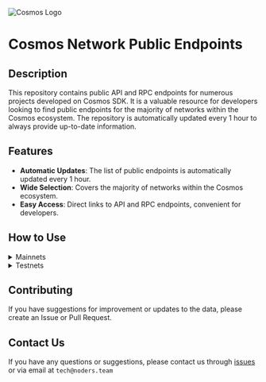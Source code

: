 ![Cosmos Logo](https://github.com/nodersteam/picture/blob/main/%D0%A1%D0%BD%D0%B8%D0%BC%D0%BE%D0%BA%20%D1%8D%D0%BA%D1%80%D0%B0%D0%BD%D0%B0%202023-07-19%20105624.png?raw=true)

# Cosmos Network Public Endpoints

## Description

This repository contains public API and RPC endpoints for numerous projects developed on Cosmos SDK. It is a valuable resource for developers looking to find public endpoints for the majority of networks within the Cosmos ecosystem. The repository is automatically updated every 1 hour to always provide up-to-date information.

## Features

- **Automatic Updates**: The list of public endpoints is automatically updated every 1 hour.
- **Wide Selection**: Covers the majority of networks within the Cosmos ecosystem.
- **Easy Access**: Direct links to API and RPC endpoints, convenient for developers.

## How to Use

<details>
  <summary>Mainnets</summary>
  
  Simply browse the mainnets section to find the public endpoints you need for main networks.

<!-- START_MAINNET -->
<details>
<summary>Agoric</summary>

- Moniker: **tncnt-eu-agoric-main-01**
- Latest block: **11150884**
- RPC: **43.157.6.74:26657**
- TxIndex: **on**

---

- Moniker: **BRAND-agoric-relayer**
- Latest block: **11150884**
- RPC: **213.239.213.142:14457**
- TxIndex: **on**

---

- Moniker: **Sentry**
- Latest block: **11150884**
- RPC: **46.166.143.91:26657**
- TxIndex: **on**

---

- Moniker: **Vagif**
- Latest block: **10253149**
- RPC: **65.109.116.50:34657**
- TxIndex: **on**

---

</details>

<details>
<summary>Aura</summary>

- Moniker: **vidulum.app**
- Latest block: **2188373**
- RPC: **208.77.197.83:27657**
- TxIndex: **on**

---

- Moniker: **AlxVoy**
- Latest block: **2188373**
- RPC: **65.109.93.152:34657**
- TxIndex: **on**

---

- Moniker: **Staketab-snap**
- Latest block: **2188373**
- RPC: **65.108.195.29:51657**
- TxIndex: **off**
- API: **65.108.195.29:1318**

---

- Moniker: **ramuchi.tech**
- Latest block: **2188373**
- RPC: **142.132.202.86:30001**
- TxIndex: **on**
- API: **142.132.202.86:1324**

---

- Moniker: **node**
- Latest block: **2188373**
- RPC: **148.251.88.145:10457**
- TxIndex: **on**

---

- Moniker: **UTSA_guide**
- Latest block: **2188373**
- RPC: **174.138.180.190:60757**
- TxIndex: **on**
- API: **174.138.180.190:1317**

---

- Moniker: **node**
- Latest block: **2188373**
- RPC: **65.108.141.109:54657**
- TxIndex: **on**
- API: **65.108.141.109:1317**

---

</details>

<!-- END_MAINNET -->
</details>

<details>
  <summary>Testnets</summary>
  
  Simply browse the testnets section to find the public endpoints you need for test networks.
<!-- START_TESTNET -->
<details>
<summary>Zetachain</summary>

```
MONIKER: node INDEXER: off HEIGHT: 1045200 OPEN_API: No
RPC=135.181.216.54:3111

MONIKER: blockscout_zetachain_node2 INDEXER: on HEIGHT: 1140996 OPEN_API: No
RPC=95.216.153.230:26657

MONIKER: NJ-rpc INDEXER: on HEIGHT: 1140996 OPEN_API: No
RPC=65.21.200.54:31657

MONIKER: zig INDEXER: on HEIGHT: 1140995 OPEN_API: Yes
RPC=135.181.115.175:26657
API_URL=135.181.115.175:1317

MONIKER: node INDEXER: on HEIGHT: 1140997 OPEN_API: No
RPC=51.75.90.106:26657

MONIKER: foreststaking INDEXER: on HEIGHT: 1140997 OPEN_API: Yes
RPC=88.218.226.79:26657
API_URL=88.218.226.79:1317

MONIKER: ttp INDEXER: on HEIGHT: 1140995 OPEN_API: No
RPC=142.132.202.87:26657

MONIKER: bm-ex44 INDEXER: on HEIGHT: 1140997 OPEN_API: No
RPC=46.4.15.110:26657

MONIKER: RockX INDEXER: off HEIGHT: 1140997 OPEN_API: Yes
RPC=141.94.214.137:26657
API_URL=141.94.214.137:1317

MONIKER: node INDEXER: on HEIGHT: 1140997 OPEN_API: No
RPC=5.9.60.44:31461

MONIKER: HashQuark INDEXER: on HEIGHT: 1140997 OPEN_API: Yes
RPC=152.32.150.236:26657
API_URL=152.32.150.236:1317

MONIKER: HashQuark INDEXER: on HEIGHT: 1140997 OPEN_API: Yes
RPC=152.32.150.236:26657
API_URL=152.32.150.236:1317

MONIKER: rocket INDEXER: on HEIGHT: 1140997 OPEN_API: No
RPC=161.97.107.122:41657

MONIKER: ProtofireDAO INDEXER: on HEIGHT: 1140997 OPEN_API: No
RPC=3.233.186.130:26657

MONIKER: BlockPI Network INDEXER: on HEIGHT: 1120187 OPEN_API: No
RPC=15.235.160.207:26657

MONIKER: BlockPI Network INDEXER: on HEIGHT: 1120187 OPEN_API: No
RPC=15.235.160.207:26657

MONIKER: node INDEXER: on HEIGHT: 1140997 OPEN_API: No
RPC=15.235.160.84:31461

MONIKER: STAKECRAFT INDEXER: on HEIGHT: 1140998 OPEN_API: Yes
RPC=65.108.124.57:25657
API_URL=65.108.124.57:1317

MONIKER: sentry0-us-east-1 INDEXER: on HEIGHT: 1140999 OPEN_API: Yes
RPC=34.239.99.239:26657
API_URL=34.239.99.239:1317

MONIKER: sentry2-us-east-1 INDEXER: on HEIGHT: 1140999 OPEN_API: Yes
RPC=18.210.106.52:26657
API_URL=18.210.106.52:1317

MONIKER: sentry1-us-east-1 INDEXER: on HEIGHT: 1141000 OPEN_API: Yes
RPC=3.218.170.198:26657
API_URL=3.218.170.198:1317

MONIKER: Yuriy78 INDEXER: on HEIGHT: 14417 OPEN_API: No
RPC=65.108.66.247:26657

MONIKER: api0 INDEXER: on HEIGHT: 4274235 OPEN_API: No
RPC=52.6.81.202:26657

MONIKER: api1 INDEXER: on HEIGHT: 4274235 OPEN_API: No
RPC=44.210.204.28:26657

MONIKER: archive1 INDEXER: on HEIGHT: 4274235 OPEN_API: No
RPC=44.212.168.142:26657

MONIKER: archive2 INDEXER: on HEIGHT: 4003097 OPEN_API: No
RPC=18.213.164.140:26657

MONIKER: archive0 INDEXER: on HEIGHT: 4274235 OPEN_API: No
RPC=35.170.251.63:26657

MONIKER: Yuriy78 INDEXER: on HEIGHT: 14417 OPEN_API: No
RPC=65.108.66.247:26657

MONIKER: api2-us-east-1 INDEXER: on HEIGHT: 4274236 OPEN_API: No
RPC=44.198.196.121:26657

MONIKER: api0-us-east-1 INDEXER: on HEIGHT: 1141004 OPEN_API: No
RPC=34.199.35.194:26657

MONIKER: sentry0-eu-west-1 INDEXER: on HEIGHT: 1141004 OPEN_API: No
RPC=54.77.180.134:26657

MONIKER: validator2 INDEXER: on HEIGHT: 4274236 OPEN_API: No
RPC=52.206.155.197:26657

MONIKER: validator0 INDEXER: on HEIGHT: 4274236 OPEN_API: No
RPC=34.194.62.47:26657

MONIKER: sentry1-eu-west-1 INDEXER: on HEIGHT: 1141003 OPEN_API: No
RPC=34.253.137.241:26657

MONIKER: validator4 INDEXER: on HEIGHT: 4274236 OPEN_API: No
RPC=34.194.74.157:26657

MONIKER: sentry1-us-west-2 INDEXER: on HEIGHT: 1141004 OPEN_API: No
RPC=35.162.231.114:26657

MONIKER: validator1 INDEXER: on HEIGHT: 4274236 OPEN_API: No
RPC=3.221.179.78:26657

MONIKER: banana INDEXER: on HEIGHT: 1141004 OPEN_API: No
RPC=91.194.30.204:28657

MONIKER: sentry1-ap-southeast-1 INDEXER: on HEIGHT: 1141001 OPEN_API: No
RPC=54.254.133.239:26657

MONIKER: validator3 INDEXER: on HEIGHT: 4274236 OPEN_API: No
RPC=54.144.102.58:26657

MONIKER: sentry0-us-west-2 INDEXER: on HEIGHT: 1141003 OPEN_API: No
RPC=44.236.174.26:26657

MONIKER: validator0 INDEXER: on HEIGHT: 4274236 OPEN_API: No
RPC=34.194.62.47:26657
```
</details>

<details>
<summary>Babylon</summary>

```
MONIKER: anaraydinli INDEXER: on HEIGHT: 567940 OPEN_API: No
RPC=65.109.232.224:31657

MONIKER: Nodeist INDEXER: on HEIGHT: 567939 OPEN_API: No
RPC=65.109.82.112:16457

MONIKER: B-Harvest INDEXER: on HEIGHT: 567939 OPEN_API: No
RPC=141.95.97.28:15557

MONIKER: RPC INDEXER: on HEIGHT: 567940 OPEN_API: Yes
RPC=65.108.194.111:32657
API_URL=65.108.194.111:1317

MONIKER: Moonbridge INDEXER: off HEIGHT: 567940 OPEN_API: No
RPC=195.3.221.16:12857

MONIKER: anaraydinli INDEXER: on HEIGHT: 567940 OPEN_API: No
RPC=65.109.232.224:31657

MONIKER: B-Harvest INDEXER: on HEIGHT: 567940 OPEN_API: No
RPC=141.95.97.28:15557

MONIKER: [NODERS]TEAM INDEXER: on HEIGHT: 567940 OPEN_API: No
RPC=49.12.84.248:16657

MONIKER: babylon INDEXER: on HEIGHT: 567942 OPEN_API: Yes
RPC=3.18.176.128:26657
API_URL=3.18.176.128:1317

MONIKER: ksalab INDEXER: on HEIGHT: 567942 OPEN_API: Yes
RPC=65.109.88.254:38657
API_URL=65.109.88.254:1317

MONIKER: UTSA_guide INDEXER: on HEIGHT: 567944 OPEN_API: No
RPC=65.108.206.118:61457

MONIKER: Validavia INDEXER: off HEIGHT: 567945 OPEN_API: No
RPC=83.53.144.175:40657
```
</details>

<details>
<summary>Quicksilver</summary>

```
MONIKER: Loona.Systems INDEXER: off HEIGHT: 1656562 OPEN_API: No
RPC=95.217.83.28:26637

MONIKER: landeros INDEXER: off HEIGHT: 1653650 OPEN_API: No
RPC=65.21.95.180:37657

MONIKER: Firstcome INDEXER: off HEIGHT: 1653650 OPEN_API: No
RPC=31.220.84.183:19657

MONIKER: testval01 INDEXER: on HEIGHT: 1656567 OPEN_API: No
RPC=65.108.13.176:26657

MONIKER: testval02 INDEXER: on HEIGHT: 1656574 OPEN_API: No
RPC=65.108.65.94:26657

MONIKER: STAVR-Service INDEXER: off HEIGHT: 1656574 OPEN_API: No
RPC=78.47.198.121:21027

MONIKER: Staketab INDEXER: on HEIGHT: 1656575 OPEN_API: Yes
RPC=65.108.204.119:31657
API_URL=65.108.204.119:1317

MONIKER: testval02 INDEXER: on HEIGHT: 1656576 OPEN_API: No
RPC=65.108.65.94:26657

MONIKER: Stakely.io INDEXER: on HEIGHT: 1656580 OPEN_API: No
RPC=65.108.79.246:26674
```
</details>

<!-- END_TESTNET -->
</details>

## Contributing

If you have suggestions for improvement or updates to the data, please create an Issue or Pull Request.

## Contact Us

If you have any questions or suggestions, please contact us through [issues](https://github.com/nodersteam/noderslabs/issues) or via email at `tech@noders.team`
